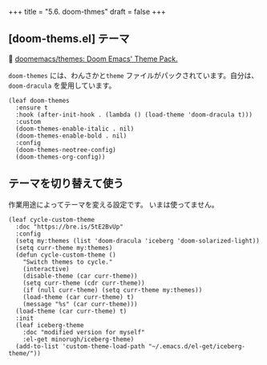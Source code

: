 +++
title = "5.6. doom-thmes"
draft = false
+++
## [doom-thems.el] テーマ
🔗 [doomemacs/themes: Doom Emacs' Theme Pack.](https://github.com/doomemacs/themes) 

`doom-themes` には、わんさかと`theme` ファイルがパックされています。自分は、`doom-dracula` を愛用しています。

```emacs-lisp
(leaf doom-themes
  :ensure t
  :hook (after-init-hook . (lambda () (load-theme 'doom-dracula t)))
  :custom
  (doom-themes-enable-italic . nil)
  (doom-themes-enable-bold . nil)
  :config
  (doom-themes-neotree-config)
  (doom-themes-org-config))
```

## テーマを切り替えて使う
作業用途によってテーマを変える設定です。
いまは使ってません。

```elisp
(leaf cycle-custom-theme
  :doc "https://bre.is/5tE2BvUp"
  :config
  (setq my:themes (list 'doom-dracula 'iceberg 'doom-solarized-light))
  (setq curr-theme my:themes)
  (defun cycle-custom-theme ()
    "Switch themes to cycle."
 	(interactive)
 	(disable-theme (car curr-theme))
    (setq curr-theme (cdr curr-theme))
    (if (null curr-theme) (setq curr-theme my:themes))
 	(load-theme (car curr-theme) t)
 	(message "%s" (car curr-theme)))
  (load-theme (car curr-theme) t)
  :init
  (leaf iceberg-theme
 	:doc "modified version for myself"
 	:el-get minorugh/iceberg-theme)
  (add-to-list 'custom-theme-load-path "~/.emacs.d/el-get/iceberg-theme/"))
```
